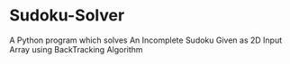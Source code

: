 # Sudoku-Solver
A Python program which solves An Incomplete Sudoku Given as 2D Input Array using BackTracking Algorithm
